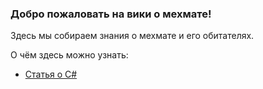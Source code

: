 ### Добро пожаловать на вики о мехмате!

Здесь мы собираем знания о мехмате и его обитателях.

О чём здесь можно узнать:

- [Статья о C#](Data/csharp.md)